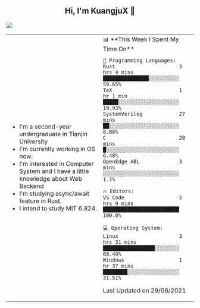 <h2 align="center"> Hi, I'm KuangjuX 👋 </h2>
<p><img src="https://w.wallhaven.cc/full/nz/wallhaven-nz1e8j.jpg"></p>
<table>
    <tr>
        <td valign="center" width="50%">
            <ul>
                <li>I'm a second-year undergraduate in Tianjin University</li>
                <li>I'm currently working in OS now.</li>
                <li>I'm interested in Computer System and I have a little knowledge about Web Backend</li>
                <li>I'm studying async/await feature in Rust.</li>
                <li>I intend to study MIT 6.824.</li>
            </ul>
        </td>
       <td valign="top" width="50%">
<!--START_SECTION:waka-->
📊 **This Week I Spent My Time On** 

```text
💬 Programming Languages: 
Rust                     3 hrs 4 mins        ███████████████░░░░░░░░░░   59.65% 
TeX                      1 hr 1 min          █████░░░░░░░░░░░░░░░░░░░░   19.93% 
SystemVerilog            27 mins             ██░░░░░░░░░░░░░░░░░░░░░░░   8.88% 
C                        20 mins             █░░░░░░░░░░░░░░░░░░░░░░░░   6.48% 
OpenEdge ABL             3 mins              ░░░░░░░░░░░░░░░░░░░░░░░░░   1.1%

🔥 Editors: 
VS Code                  5 hrs 9 mins        █████████████████████████   100.0%

💻 Operating System: 
Linux                    3 hrs 31 mins       █████████████████░░░░░░░░   68.49% 
Windows                  1 hr 37 mins        ████████░░░░░░░░░░░░░░░░░   31.51%

```


 Last Updated on 29/06/2021
<!--END_SECTION:waka-->
</td></tr>
</table>


